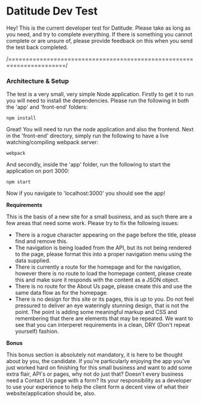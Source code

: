 # Datitude Dev Test #

Hey! This is the current developer test for Datitude. Please take as long as you need, and try to complete everything. If there is something you cannot complete or are unsure of, please provide feedback on this when you send the test back completed.

/======================================================================/

### Architecture & Setup ###

The test is a very small, very simple Node application. Firstly to get it to run you will need to install the dependencies. Please run the following in both the 'app' and 'front-end' folders:

```
npm install

```

Great! You will need to run the node application and also the frontend. Next in the 'front-end' directory, simply run the following to have a live watching/compiling webpack server:

```
webpack

```

And secondly, inside the 'app' folder, run the following to start the application on port 3000:

```
npm start

```

Now if you navigate to 'localhost:3000' you should see the app!

**Requirements**

This is the basis of a new site for a small business, and as such there are a few areas that need some work. Please try to fix the following issues:

- There is a rogue character appearing on the page before the title, please find and remove this.
- The navigation is being loaded from the API, but its not being rendered to the page, please format this into a proper navigation menu using the data supplied.
- There is currently a route for the homepage and for the navigation, however there is no route to load the homepage content, please create this and make sure it responds with the content as a JSON object.
- There is no route for the About Us page, please create this and use the same data flow as for the homepage.
- There is no design for this site or its pages, this is up to you. Do not feel pressured to deliver an eye wateringly stunning design, that is not the point. The point is adding some meaningful markup and CSS and remembering that there are elements that may be repeated. We want to see that you can interperet requirements in a clean, DRY (Don't repeat yourself) fashion.

**Bonus**

This bonus section is absolutely not mandatory, it is here to be thought about by you, the candidate. If you're particularly enjoying the app you've just worked hard on finishing for this small business and want to add some extra flair, API's or pages, why not do just that? Doesn't every business need a Contact Us page with a form? Its your responsibility as a developer to use your experience to help the client form a decent view of what their website/application should be, also.